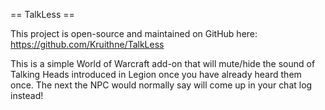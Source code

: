 == TalkLess ==

This project is open-source and maintained on GitHub here: https://github.com/Kruithne/TalkLess

This is a simple World of Warcraft add-on that will mute/hide the sound of Talking Heads introduced in Legion once you have already heard them once. The next the NPC would normally say will come up in your chat log instead!